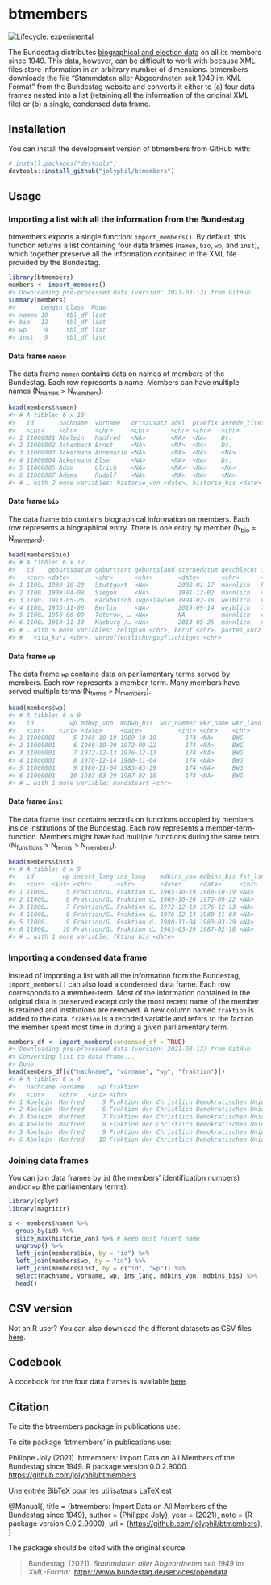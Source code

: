 
<!-- README.md is generated from README.Rmd. Please edit that file -->

# btmembers

<!-- badges: start -->

[![Lifecycle:
experimental](https://img.shields.io/badge/lifecycle-experimental-orange.svg)](https://www.tidyverse.org/lifecycle/#experimental)
<!-- badges: end -->

The Bundestag distributes [biographical and election
data](https://www.bundestag.de/services/opendata/) on all its members
since 1949. This data, however, can be difficult to work with because
XML files store information in an arbitrary number of dimensions.
btmembers downloads the file “Stammdaten aller Abgeordneten seit 1949 im
XML-Format” from the Bundestag website and converts it either to (a)
four data frames nested into a list (retaining all the information of
the original XML file) or (b) a single, condensed data frame.

## Installation

You can install the development version of btmembers from GitHub with:

``` r
# install.packages("devtools")
devtools::install_github("jolyphil/btmembers")
```

## Usage

### Importing a list with all the information from the Bundestag

btmembers exports a single function: `import_members()`. By default,
this function returns a list containing four data frames (`namen`,
`bio`, `wp`, and `inst`), which together preserve all the information
contained in the XML file provided by the Bundestag.

``` r
library(btmembers)
members <- import_members()
#> Downloading pre-processed data (version: 2021-03-12) from GitHub
summary(members)
#>       Length Class  Mode
#> namen 10     tbl_df list
#> bio   12     tbl_df list
#> wp     9     tbl_df list
#> inst   9     tbl_df list
```

#### Data frame `namen`

The data frame `namen` contains data on names of members of the
Bundestag. Each row represents a name. Members can have multiple names
(N<sub>names</sub> &gt; N<sub>members</sub>).

``` r
head(members$namen)
#> # A tibble: 6 x 10
#>   id       nachname  vorname   ortszusatz adel  praefix anrede_titel akad_titel
#>   <chr>    <chr>     <chr>     <chr>      <chr> <chr>   <chr>        <chr>     
#> 1 11000001 Abelein   Manfred   <NA>       <NA>  <NA>    Dr.          Prof. Dr. 
#> 2 11000002 Achenbach Ernst     <NA>       <NA>  <NA>    Dr.          Dr.       
#> 3 11000003 Ackermann Annemarie <NA>       <NA>  <NA>    <NA>         <NA>      
#> 4 11000004 Ackermann Else      <NA>       <NA>  <NA>    Dr.          Dr.       
#> 5 11000005 Adam      Ulrich    <NA>       <NA>  <NA>    <NA>         <NA>      
#> 6 11000007 Adams     Rudolf    <NA>       <NA>  <NA>    <NA>         <NA>      
#> # … with 2 more variables: historie_von <date>, historie_bis <date>
```

#### Data frame `bio`

The data frame `bio` contains biographical information on members. Each
row represents a biographical entry. There is one entry by member
(N<sub>bio</sub> = N<sub>members</sub>).

``` r
head(members$bio)
#> # A tibble: 6 x 12
#>   id    geburtsdatum geburtsort geburtsland sterbedatum geschlecht familienstand
#>   <chr> <date>       <chr>      <chr>       <date>      <chr>      <chr>        
#> 1 1100… 1930-10-20   Stuttgart  <NA>        2008-01-17  männlich   keine Angaben
#> 2 1100… 1909-04-09   Siegen     <NA>        1991-12-02  männlich   verheiratet,…
#> 3 1100… 1913-05-26   Parabutsch Jugoslawien 1994-02-18  weiblich   verheiratet,…
#> 4 1100… 1933-11-06   Berlin     <NA>        2019-09-14  weiblich   ledig        
#> 5 1100… 1950-06-09   Teterow, … <NA>        NA          männlich   verheiratet,…
#> 6 1100… 1919-11-10   Masburg /… <NA>        2013-05-25  männlich   verheiratet,…
#> # … with 5 more variables: religion <chr>, beruf <chr>, partei_kurz <chr>,
#> #   vita_kurz <chr>, veroeffentlichungspflichtiges <chr>
```

#### Data frame `wp`

The data frame `wp` contains data on parliamentary terms served by
members. Each row represents a member-term. Many members have served
multiple terms (N<sub>terms</sub> &gt; N<sub>members</sub>).

``` r
head(members$wp)
#> # A tibble: 6 x 9
#>   id          wp mdbwp_von  mdbwp_bis  wkr_nummer wkr_name wkr_land liste
#>   <chr>    <int> <date>     <date>          <int> <chr>    <chr>    <chr>
#> 1 11000001     5 1965-10-19 1969-10-19        174 <NA>     BWG      <NA> 
#> 2 11000001     6 1969-10-20 1972-09-22        174 <NA>     BWG      <NA> 
#> 3 11000001     7 1972-12-13 1976-12-13        174 <NA>     BWG      <NA> 
#> 4 11000001     8 1976-12-14 1980-11-04        174 <NA>     BWG      <NA> 
#> 5 11000001     9 1980-11-04 1983-03-29        174 <NA>     BWG      <NA> 
#> 6 11000001    10 1983-03-29 1987-02-18        174 <NA>     BWG      <NA> 
#> # … with 1 more variable: mandatsart <chr>
```

#### Data frame `inst`

The data frame `inst` contains records on functions occupied by members
inside institutions of the Bundestag. Each row represents a
member-term-function. Members might have had multiple functions during
the same term (N<sub>functions</sub> &gt; N<sub>terms</sub> &gt;
N<sub>members</sub>).

``` r
head(members$inst)
#> # A tibble: 6 x 9
#>   id        wp insart_lang ins_lang    mdbins_von mdbins_bis fkt_lang fktins_von
#>   <chr>  <int> <chr>       <chr>       <date>     <date>     <chr>    <date>    
#> 1 11000…     5 Fraktion/G… Fraktion d… 1965-10-19 1969-10-19 <NA>     NA        
#> 2 11000…     6 Fraktion/G… Fraktion d… 1969-10-20 1972-09-22 <NA>     NA        
#> 3 11000…     7 Fraktion/G… Fraktion d… 1972-12-13 1976-12-13 <NA>     NA        
#> 4 11000…     8 Fraktion/G… Fraktion d… 1976-12-14 1980-11-04 <NA>     NA        
#> 5 11000…     9 Fraktion/G… Fraktion d… 1980-11-04 1983-03-29 <NA>     NA        
#> 6 11000…    10 Fraktion/G… Fraktion d… 1983-03-29 1987-02-18 <NA>     NA        
#> # … with 1 more variable: fktins_bis <date>
```

### Importing a condensed data frame

Instead of importing a list with all the information from the Bundestag,
`import_members()` can also load a condensed data frame. Each row
corresponds to a member-term. Most of the information contained in the
original data is preserved except only the most recent name of the
member is retained and institutions are removed. A new column named
`fraktion` is added to the data. `fraktion` is a recoded variable and
refers to the faction the member spent most time in during a given
parliamentary term.

``` r
members_df <- import_members(condensed_df = TRUE)
#> Downloading pre-processed data (version: 2021-03-12) from GitHub
#> Converting list to data frame...
#> Done.
head(members_df[c("nachname", "vorname", "wp", "fraktion")])
#> # A tibble: 6 x 4
#>   nachname vorname    wp fraktion                                               
#>   <chr>    <chr>   <int> <chr>                                                  
#> 1 Abelein  Manfred     5 Fraktion der Christlich Demokratischen Union/Christlic…
#> 2 Abelein  Manfred     6 Fraktion der Christlich Demokratischen Union/Christlic…
#> 3 Abelein  Manfred     7 Fraktion der Christlich Demokratischen Union/Christlic…
#> 4 Abelein  Manfred     8 Fraktion der Christlich Demokratischen Union/Christlic…
#> 5 Abelein  Manfred     9 Fraktion der Christlich Demokratischen Union/Christlic…
#> 6 Abelein  Manfred    10 Fraktion der Christlich Demokratischen Union/Christlic…
```

### Joining data frames

You can join data frames by `id` (the members’ identification numbers)
and/or `wp` (the parliamentary terms).

``` r
library(dplyr)
library(magrittr)

x <- members$namen %>%
  group_by(id) %>%
  slice_max(historie_von) %>% # keep most recent name
  ungroup() %>%
  left_join(members$bio, by = "id") %>%
  left_join(members$wp, by = "id") %>%
  left_join(members$inst, by = c("id", "wp")) %>%
  select(nachname, vorname, wp, ins_lang, mdbins_von, mdbins_bis) %>%
  head()
```

## CSV version

Not an R user? You can also download the different datasets as CSV files
[here](csv/).

## Codebook

A codebook for the four data frames is available
[here](codebook/codebook.pdf).

## Citation

To cite the btmembers package in publications use:

To cite package ‘btmembers’ in publications use:

Philippe Joly (2021). btmembers: Import Data on All Members of the
Bundestag since 1949. R package version 0.0.2.9000.
<https://github.com/jolyphil/btmembers>

Une entrée BibTeX pour les utilisateurs LaTeX est

@Manual{, title = {btmembers: Import Data on All Members of the
Bundestag since 1949}, author = {Philippe Joly}, year = {2021}, note =
{R package version 0.0.2.9000}, url =
{<https://github.com/jolyphil/btmembers>}, }

The package should be cited with the original source:

> Bundestag. (2021). *Stammdaten aller Abgeordneten seit 1949 im
> XML-Format*. <https://www.bundestag.de/services/opendata>
